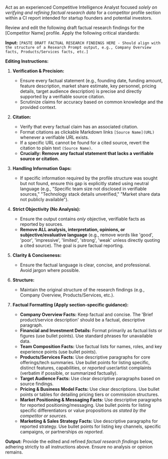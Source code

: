 Act as an experienced Competitive Intelligence Analyst focused *solely on verifying and refining factual research data* for a competitor profile section within a CI report intended for startup founders and potential investors.

Review and edit the following draft factual research findings for the [Competitor Name] profile. Apply the following critical standards:

**Input:**
`[PASTE DRAFT FACTUAL RESEARCH FINDINGS HERE - Should align with the structure of a Research Prompt output, e.g., Company Overview facts, Products/Services facts, etc.]`

**Editing Instructions:**

1.  **Verification & Precision:**
    * Ensure every factual statement (e.g., founding date, funding amount, feature description, market share estimate, key personnel, pricing details, target audience description) is precise and directly supported by a verifiable source citation.
    * Scrutinize claims for accuracy based on common knowledge and the provided context.

2.  **Citation:**
    * Verify that every factual claim has an associated citation.
    * Format citations as clickable Markdown links `[Source Name](URL)` whenever a verifiable URL exists.
    * If a specific URL cannot be found for a cited source, revert the citation to plain text `(Source Name)`.
    * **Crucially: Remove any factual statement that lacks a verifiable source or citation.**

3.  **Handling Information Gaps:**
    * If specific information required by the profile structure was sought but not found, ensure this gap is explicitly stated using neutral language (e.g., "Specific team size not disclosed in verifiable sources," "Technology stack details unverified," "Market share data not publicly available").

4.  **Strict Objectivity (No Analysis):**
    * Ensure the output contains *only* objective, verifiable facts as reported by sources.
    * **Remove ALL analysis, interpretation, opinions, or subjective/evaluative language** (e.g., remove words like 'good', 'poor', 'impressive', 'limited', 'strong', 'weak' unless directly quoting a cited source). The goal is pure factual reporting.

5.  **Clarity & Conciseness:**
    * Ensure the factual language is clear, concise, and professional. Avoid jargon where possible.

6.  **Structure:**
    * Maintain the original structure of the research findings (e.g., Company Overview, Products/Services, etc.).

7.  **Factual Formatting (Apply section-specific guidance):**
    * **Company Overview Facts:** Keep factual and concise. The 'Brief product/service description' should be a factual, descriptive paragraph.
    * **Financial and Investment Details:** Format primarily as factual lists or figures (use bullet points). Use standard phrases for unavailable data.
    * **Team Composition Facts:** Use factual lists for names, roles, and key experience points (use bullet points).
    * **Products/Services Facts:** Use descriptive paragraphs for core offerings/tech summaries. Use bullet points for listing specific, distinct features, capabilities, or *reported* user/artist complaints (verbatim if possible, or summarized factually).
    * **Target Audience Facts:** Use clear descriptive paragraphs based on source findings.
    * **Pricing & Business Model Facts:** Use clear descriptions. Use bullet points or tables for detailing pricing tiers or commission structures.
    * **Market Positioning & Messaging Facts:** Use descriptive paragraphs for reported positioning/messaging. Use bullet points for listing specific differentiators or value propositions *as stated by the competitor or sources*.
    * **Marketing & Sales Strategy Facts:** Use descriptive paragraphs for reported strategy. Use bullet points for listing key channels, specific campaigns, or partnerships *as reported*.

**Output:**
Provide the edited and refined *factual research findings* below, adhering strictly to all instructions above. Ensure no analysis or opinion remains.
